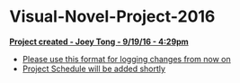 # Visual-Novel-Project-2016
<b><u>Project created - Joey Tong - 9/19/16 - 4:29pm<u></b>
<ul>
  <li>Please use this format for logging changes from now on</li>
  <li>Project Schedule will be added shortly</li>
</ul>
<br>
